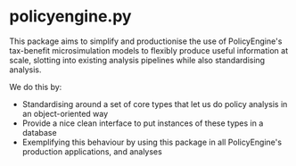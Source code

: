 # policyengine.py

This package aims to simplify and productionise the use of PolicyEngine's tax-benefit microsimulation models to flexibly produce useful information at scale, slotting into existing analysis pipelines while also standardising analysis.

We do this by:
* Standardising around a set of core types that let us do policy analysis in an object-oriented way
* Provide a nice clean interface to put instances of these types in a database
* Exemplifying this behaviour by using this package in all PolicyEngine's production applications, and analyses
